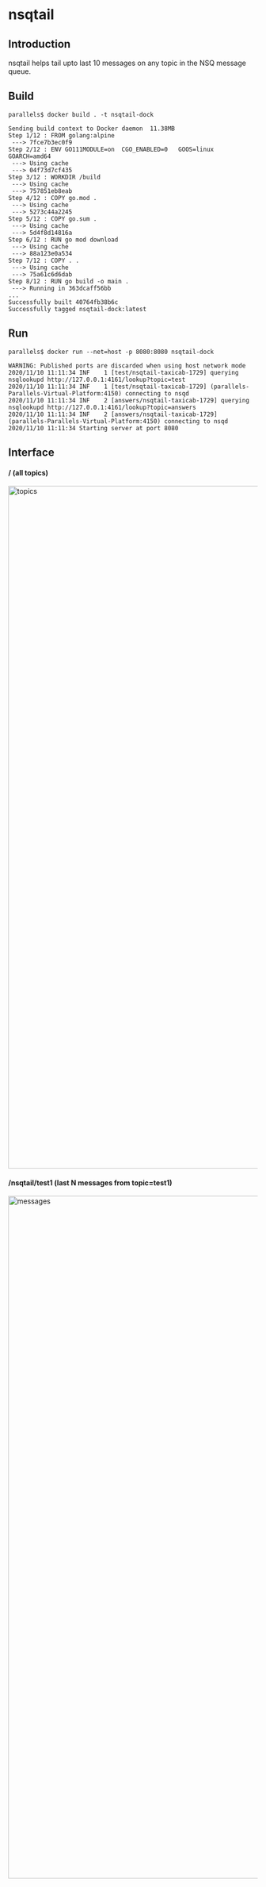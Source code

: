 # nsqtail

## Introduction 
nsqtail helps tail upto last 10 messages on any topic in the NSQ message queue.

## Build 
```
parallels$ docker build . -t nsqtail-dock
```
```
Sending build context to Docker daemon  11.38MB
Step 1/12 : FROM golang:alpine
 ---> 7fce7b3ec0f9
Step 2/12 : ENV GO111MODULE=on 	CGO_ENABLED=0 	GOOS=linux 	GOARCH=amd64
 ---> Using cache
 ---> 04f73d7cf435
Step 3/12 : WORKDIR /build
 ---> Using cache
 ---> 757851eb8eab
Step 4/12 : COPY go.mod .
 ---> Using cache
 ---> 5273c44a2245
Step 5/12 : COPY go.sum .
 ---> Using cache
 ---> 5d4f8d14816a
Step 6/12 : RUN go mod download
 ---> Using cache
 ---> 88a123e0a534
Step 7/12 : COPY . .
 ---> Using cache
 ---> 75a61c6d6dab
Step 8/12 : RUN go build -o main .
 ---> Running in 363dcaff56bb
...
Successfully built 40764fb38b6c
Successfully tagged nsqtail-dock:latest
```

## Run 
```
parallels$ docker run --net=host -p 8080:8080 nsqtail-dock
```
```
WARNING: Published ports are discarded when using host network mode
2020/11/10 11:11:34 INF    1 [test/nsqtail-taxicab-1729] querying nsqlookupd http://127.0.0.1:4161/lookup?topic=test
2020/11/10 11:11:34 INF    1 [test/nsqtail-taxicab-1729] (parallels-Parallels-Virtual-Platform:4150) connecting to nsqd
2020/11/10 11:11:34 INF    2 [answers/nsqtail-taxicab-1729] querying nsqlookupd http://127.0.0.1:4161/lookup?topic=answers
2020/11/10 11:11:34 INF    2 [answers/nsqtail-taxicab-1729] (parallels-Parallels-Virtual-Platform:4150) connecting to nsqd
2020/11/10 11:11:34 Starting server at port 8080
```
## Interface

#### / (all topics) 
<img width="1376" alt="topics" src="https://user-images.githubusercontent.com/1171470/100529898-7e0b2780-321e-11eb-8c51-62ab2ad1d99e.png">

#### /nsqtail/test1 (last N messages from topic=test1) 
<img width="1376" alt="messages" src="https://user-images.githubusercontent.com/1171470/100529895-79467380-321e-11eb-999c-2a50dd10fdf9.png">
